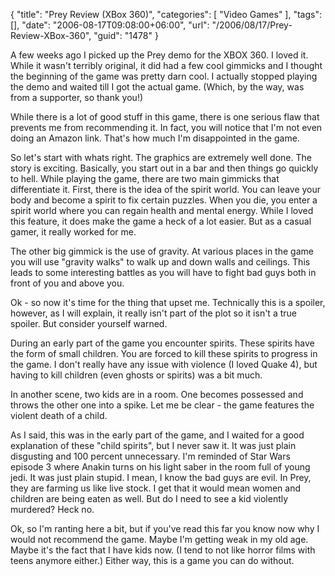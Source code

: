 {
	"title": "Prey Review (XBox 360)",
	"categories": [
		"Video Games"
	],
	"tags": [],
	"date": "2006-08-17T09:08:00+06:00",
	"url": "/2006/08/17/Prey-Review-XBox-360",
	"guid": "1478"
}

A few weeks ago I picked up the Prey demo for the XBOX 360. I loved it. While it wasn't terribly original, it did had a few cool gimmicks and I thought the beginning of the game was pretty darn cool. I actually stopped playing the demo and waited till I got the actual game. (Which, by the way, was from a supporter, so thank you!)
<!--more-->
While there is a lot of good stuff in this game, there is one serious flaw that prevents me from recommending it. In fact, you will notice that I'm not even doing an Amazon link. That's how much I'm disappointed in the game.

So let's start with whats right. The graphics are extremely well done. The story is exciting. Basically, you start out in a bar and then things go quickly to hell. While playing the game, there are two main gimmicks that differentiate it. First, there is the idea of the spirit world. You can leave your body and become a spirit to fix certain puzzles. When you die, you enter a spirit world where you can regain health and mental energy. While I loved this feature, it does make the game a heck of a lot easier. But as a casual gamer, it really worked for me.

The other big gimmick is the use of gravity. At various places in the game you will use "gravity walks" to walk up and down walls and ceilings. This leads to some interesting battles as you will have to fight bad guys both in front of you and above you.

Ok - so now it's time for the thing that upset me. Technically this is a spoiler, however, as I will explain, it really isn't part of the plot so it isn't a true spoiler. But consider yourself warned.

During an early part of the game you encounter spirits. These spirits have the form of small children. You are forced to kill these spirits to progress in the game. I don't really have any issue with violence (I loved Quake 4), but having to kill children (even ghosts or spirits) was a bit much. 

In another scene, two kids are in a room. One becomes possessed and throws the other one into a spike. Let me be clear - the game features the violent death of a child. 

As I said, this was in the early part of the game, and I waited for a good explanation of these "child spirits", but I never saw it. It was just plain disgusting and 100 percent unnecessary. I'm reminded of Star Wars episode 3 where Anakin  turns on his light saber in the room full of young jedi. It was just plain stupid. I mean, I know the bad guys are evil. In Prey, they are farming us like live stock. I get that it would mean women and children are being eaten as well. But do I need to see a kid violently murdered? Heck no. 

Ok, so I'm ranting here a bit, but if you've read this far you know now why I would not recommend the game. Maybe I'm getting weak in my old age. Maybe it's the fact that I have kids now. (I tend to not like horror films with teens anymore either.) Either way, this is a game you can do without.